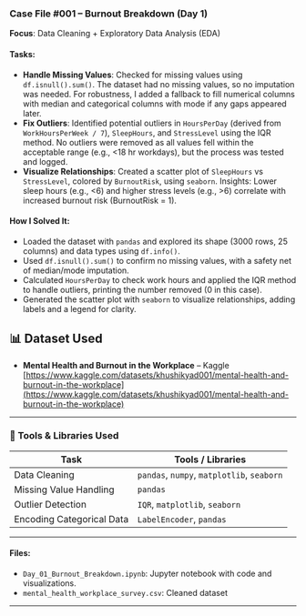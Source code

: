 
### Case File #001 – Burnout Breakdown (Day 1)
**Focus**: Data Cleaning + Exploratory Data Analysis (EDA)

#### Tasks:
- **Handle Missing Values**: Checked for missing values using `df.isnull().sum()`. The dataset had no missing values, so no imputation was needed. For robustness, I added a fallback to fill numerical columns with median and categorical columns with mode if any gaps appeared later.
- **Fix Outliers**: Identified potential outliers in `HoursPerDay` (derived from `WorkHoursPerWeek / 7`), `SleepHours`, and `StressLevel` using the IQR method. No outliers were removed as all values fell within the acceptable range (e.g., <18 hr workdays), but the process was tested and logged.
- **Visualize Relationships**: Created a scatter plot of `SleepHours` vs `StressLevel`, colored by `BurnoutRisk`, using `seaborn`. Insights: Lower sleep hours (e.g., <6) and higher stress levels (e.g., >6) correlate with increased burnout risk (BurnoutRisk = 1).


#### How I Solved It:
- Loaded the dataset with `pandas` and explored its shape (3000 rows, 25 columns) and data types using `df.info()`.
- Used `df.isnull().sum()` to confirm no missing values, with a safety net of median/mode imputation.
- Calculated `HoursPerDay` to check work hours and applied the IQR method to handle outliers, printing the number removed (0 in this case).
- Generated the scatter plot with `seaborn` to visualize relationships, adding labels and a legend for clarity.

## 📊 Dataset Used

- **Mental Health and Burnout in the Workplace** – Kaggle  
  [https://www.kaggle.com/datasets/khushikyad001/mental-health-and-burnout-in-the-workplace](https://www.kaggle.com/datasets/khushikyad001/mental-health-and-burnout-in-the-workplace)

---

### 🧰 Tools & Libraries Used

| Task                     | Tools / Libraries                          |
|--------------------------|--------------------------------------------|
| Data Cleaning            | `pandas`, `numpy`, `matplotlib`, `seaborn` |
| Missing Value Handling   | `pandas`                                   |
| Outlier Detection        | `IQR`, `matplotlib`, `seaborn`             |
| Encoding Categorical Data| `LabelEncoder`, `pandas`                   |

---

#### Files:
- `Day_01_Burnout_Breakdown.ipynb`: Jupyter notebook with code and visualizations.
- `mental_health_workplace_survey.csv`: Cleaned dataset

---


